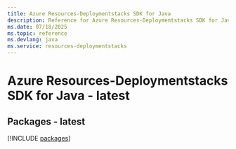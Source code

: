 ```yaml
---
title: Azure Resources-Deploymentstacks SDK for Java
description: Reference for Azure Resources-Deploymentstacks SDK for Java
ms.date: 07/18/2025
ms.topic: reference
ms.devlang: java
ms.service: resources-deploymentstacks
---
```

# Azure Resources-Deploymentstacks SDK for Java - latest
## Packages - latest
[!INCLUDE [packages](resources-deploymentstacks-index.md)]